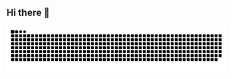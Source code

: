 ## Hi there 👋

<!--
**Jinsutk0375/Jinsutk0375** is a ✨ _special_ ✨ repository because its `README.md` (this file) appears on your GitHub profile.

Here are some ideas to get you started:

- 🔭 I’m currently working on ...
- 🌱 I’m currently learning ...
- 👯 I’m looking to collaborate on ...
- 🤔 I’m looking for help with ...
- 💬 Ask me about ...
- 📫 How to reach me: ...
- 😄 Pronouns: ...
- ⚡ Fun fact: ...
-->

<div align="center">
  
![snake gif](https://github.com/Jinsutk0375/Jinsutk0375/blob/output/github-snake-dark.svg)

</div>
